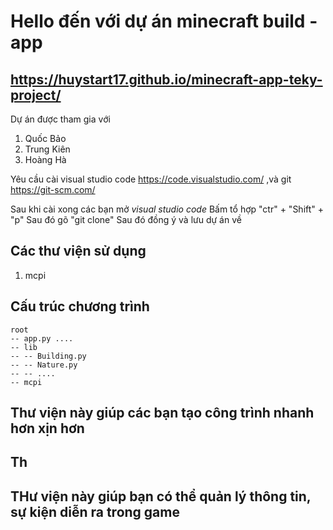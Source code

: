 # Hello đến với dự án minecraft build - app 
## https://huystart17.github.io/minecraft-app-teky-project/

Dự án được tham gia với 
1. Quốc Bảo  
2. Trung Kiên 
3. Hoàng Hà

Yêu cầu cài visual studio code https://code.visualstudio.com/ ,và git https://git-scm.com/

Sau khi cài xong các bạn mở *visual studio code* 
Bấm tổ hợp "ctr" + "Shift" + "p" 
Sau đó gõ "git clone"
Sau đó đồng ý và lưu dự án về

## Các thư viện sử dụng
1. mcpi

## Cấu trúc chương trình
```pre
root 
-- app.py ....
-- lib
-- -- Building.py
-- -- Nature.py
-- -- ....
-- mcpi 
```
## Thư viện này giúp các bạn tạo công trình nhanh hơn xịn hơn
## Th
## THư viện này giúp bạn có thể quản lý thông tin, sự kiện diễn ra trong game

